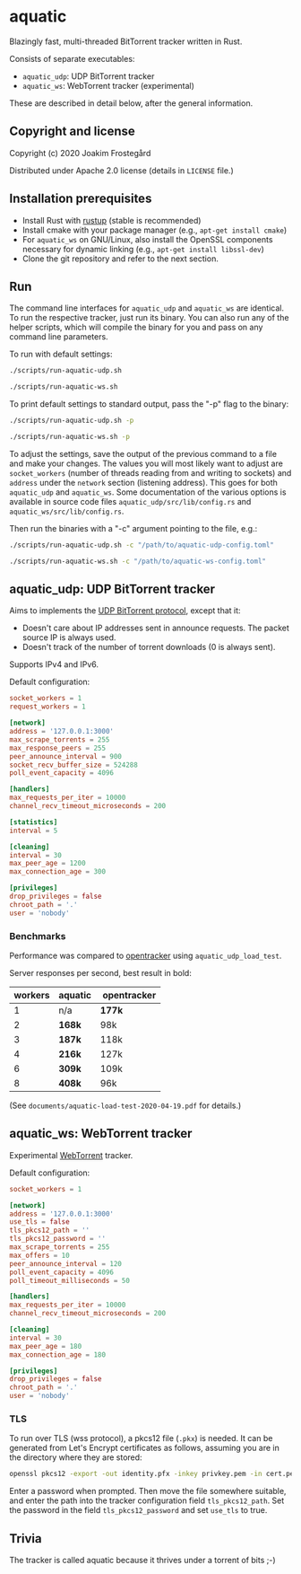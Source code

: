 # aquatic

Blazingly fast, multi-threaded BitTorrent tracker written in Rust.

Consists of separate executables:
  * `aquatic_udp`: UDP BitTorrent tracker
  * `aquatic_ws`: WebTorrent tracker (experimental)

These are described in detail below, after the general information.

## Copyright and license

Copyright (c) 2020 Joakim Frostegård

Distributed under Apache 2.0 license (details in `LICENSE` file.)

## Installation prerequisites

- Install Rust with [rustup](https://rustup.rs/) (stable is recommended)
- Install cmake with your package manager (e.g., `apt-get install cmake`)
- For `aquatic_ws` on GNU/Linux, also install the OpenSSL components necessary
  for dynamic linking (e.g., `apt-get install libssl-dev`)
- Clone the git repository and refer to the next section.

## Run

The command line interfaces for `aquatic_udp` and `aquatic_ws` are identical.
To run the respective tracker, just run its binary. You can also run any of
the helper scripts, which will compile the binary for you and pass on any
command line parameters.

To run with default settings:

```sh
./scripts/run-aquatic-udp.sh
```

```sh
./scripts/run-aquatic-ws.sh
```

To print default settings to standard output, pass the "-p" flag to the binary:

```sh
./scripts/run-aquatic-udp.sh -p
```

```sh
./scripts/run-aquatic-ws.sh -p
```

To adjust the settings, save the output of the previous command to a file and
make your changes. The values you will most likely want to adjust are
`socket_workers` (number of threads reading from and writing to sockets) and
`address` under the `network` section (listening address). This goes for both
`aquatic_udp` and `aquatic_ws`. Some documentation of the various options is
available in source code files `aquatic_udp/src/lib/config.rs` and
`aquatic_ws/src/lib/config.rs`.

Then run the binaries with a "-c" argument pointing to the file, e.g.:

```sh
./scripts/run-aquatic-udp.sh -c "/path/to/aquatic-udp-config.toml"
```

```sh
./scripts/run-aquatic-ws.sh -c "/path/to/aquatic-ws-config.toml"
```

## aquatic_udp: UDP BitTorrent tracker

Aims to implements the
[UDP BitTorrent protocol](https://libtorrent.org/udp_tracker_protocol.html),
except that it:

  * Doesn't care about IP addresses sent in announce requests. The packet
    source IP is always used.
  * Doesn't track of the number of torrent downloads (0 is always sent). 

Supports IPv4 and IPv6.

Default configuration:

```toml
socket_workers = 1
request_workers = 1

[network]
address = '127.0.0.1:3000'
max_scrape_torrents = 255
max_response_peers = 255
peer_announce_interval = 900
socket_recv_buffer_size = 524288
poll_event_capacity = 4096

[handlers]
max_requests_per_iter = 10000
channel_recv_timeout_microseconds = 200

[statistics]
interval = 5

[cleaning]
interval = 30
max_peer_age = 1200
max_connection_age = 300

[privileges]
drop_privileges = false
chroot_path = '.'
user = 'nobody'
```

### Benchmarks

Performance was compared to
[opentracker](http://erdgeist.org/arts/software/opentracker/) using
`aquatic_udp_load_test`.

Server responses per second, best result in bold:

| workers |   aquatic   | opentracker |
| ------- | ----------- | ----------- |
|    1    |     n/a     |   __177k__  |
|    2    |  __168k__   |      98k    |
|    3    |  __187k__   |     118k    |
|    4    |  __216k__   |     127k    |
|    6    |  __309k__   |     109k    |
|    8    |  __408k__   |      96k    |

(See `documents/aquatic-load-test-2020-04-19.pdf` for details.)

## aquatic_ws: WebTorrent tracker

Experimental [WebTorrent](https://github.com/webtorrent) tracker.

Default configuration:

```toml
socket_workers = 1

[network]
address = '127.0.0.1:3000'
use_tls = false
tls_pkcs12_path = ''
tls_pkcs12_password = ''
max_scrape_torrents = 255
max_offers = 10
peer_announce_interval = 120
poll_event_capacity = 4096
poll_timeout_milliseconds = 50

[handlers]
max_requests_per_iter = 10000
channel_recv_timeout_microseconds = 200

[cleaning]
interval = 30
max_peer_age = 180
max_connection_age = 180

[privileges]
drop_privileges = false
chroot_path = '.'
user = 'nobody'
```

### TLS

To run over TLS (wss protocol), a pkcs12 file (`.pkx`) is needed. It can be
generated from Let's Encrypt certificates as follows, assuming you are in the
directory where they are stored:

```sh
openssl pkcs12 -export -out identity.pfx -inkey privkey.pem -in cert.pem -certfile fullchain.pem
```

Enter a password when prompted. Then move the file somewhere suitable, and
enter the path into the tracker configuration field `tls_pkcs12_path`. Set the
password in the field `tls_pkcs12_password` and set `use_tls` to true.

## Trivia

The tracker is called aquatic because it thrives under a torrent of bits ;-)
